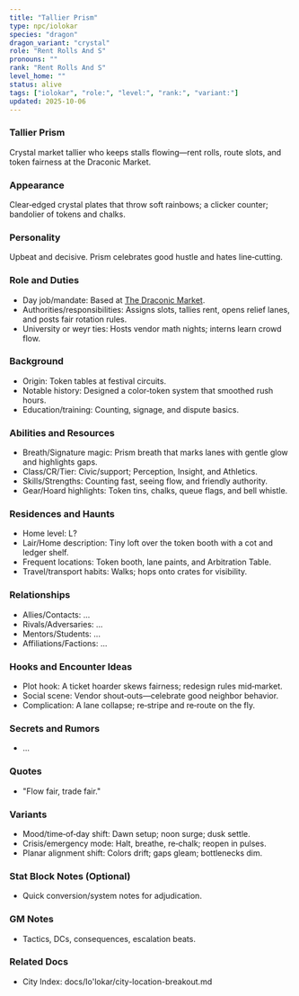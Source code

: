 ```yaml
---
title: "Tallier Prism"
type: npc/iolokar
species: "dragon"
dragon_variant: "crystal"
role: "Rent Rolls And S"
pronouns: ""
rank: "Rent Rolls And S"
level_home: ""
status: alive
tags: ["iolokar", "role:", "level:", "rank:", "variant:"]
updated: 2025-10-06
---
```

### Tallier Prism

Crystal market tallier who keeps stalls flowing—rent rolls, route slots, and token fairness at the Draconic Market.

### Appearance

Clear‑edged crystal plates that throw soft rainbows; a clicker counter; bandolier of tokens and chalks.

### Personality

Upbeat and decisive. Prism celebrates good hustle and hates line‑cutting.

### Role and Duties

- Day job/mandate: Based at [The Draconic Market](docs/Io'lokar/Locations/the-draconic-market.md).
 - Authorities/responsibilities: Assigns slots, tallies rent, opens relief lanes, and posts fair rotation rules.
 - University or weyr ties: Hosts vendor math nights; interns learn crowd flow.

### Background

 - Origin: Token tables at festival circuits.
 - Notable history: Designed a color‑token system that smoothed rush hours.
 - Education/training: Counting, signage, and dispute basics.

### Abilities and Resources

 - Breath/Signature magic: Prism breath that marks lanes with gentle glow and highlights gaps.
 - Class/CR/Tier: Civic/support; Perception, Insight, and Athletics.
 - Skills/Strengths: Counting fast, seeing flow, and friendly authority.
 - Gear/Hoard highlights: Token tins, chalks, queue flags, and bell whistle.

### Residences and Haunts

- Home level: L?
 - Lair/Home description: Tiny loft over the token booth with a cot and ledger shelf.
 - Frequent locations: Token booth, lane paints, and Arbitration Table.
 - Travel/transport habits: Walks; hops onto crates for visibility.

### Relationships

- Allies/Contacts: ...
- Rivals/Adversaries: ...
- Mentors/Students: ...
- Affiliations/Factions: ...

### Hooks and Encounter Ideas

- Plot hook: A ticket hoarder skews fairness; redesign rules mid‑market.
- Social scene: Vendor shout‑outs—celebrate good neighbor behavior.
- Complication: A lane collapse; re‑stripe and re‑route on the fly.

### Secrets and Rumors

- ...

### Quotes

- "Flow fair, trade fair."

### Variants

- Mood/time‑of‑day shift: Dawn setup; noon surge; dusk settle.
- Crisis/emergency mode: Halt, breathe, re‑chalk; reopen in pulses.
- Planar alignment shift: Colors drift; gaps gleam; bottlenecks dim.

### Stat Block Notes (Optional)

- Quick conversion/system notes for adjudication.

### GM Notes

- Tactics, DCs, consequences, escalation beats.

### Related Docs

- City Index: docs/Io'lokar/city-location-breakout.md
